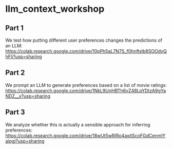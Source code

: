 # llm_context_workshop

## Part 1

We test how putting different user preferences changes the predictions of an LLM: https://colab.research.google.com/drive/10pPh5aL7N7S_f0hnftslb8SOOdvQhFIi?usp=sharing

## Part 2

We prompt an LLM to generate preferences based on a list of movie ratings: https://colab.research.google.com/drive/1NkL9UnHBTh6vZ48LpYDtzA9gYaNDZ__x?usp=sharing

## Part 3

We analyze whether this is actually a sensible approach for inferring preferences: https://colab.research.google.com/drive/18wUt5wRIRo4axjtScoFGdCenmlYaipgj?usp=sharing
